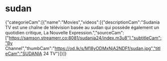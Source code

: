 # sudan
{"categorieCam":[{"name":"Movies","videos":[{"descriptionCam":"Sudania TV est une chaîne de télévision basée au sudan qui possède également un quotidien critique, La Nouvelle Expression.","sourceCam":["https://samson.streamerr.co:8081/sudania24/index.m3u8"],"subtitleCam":"By Channel","thumbCam":"https://od.lk/s/M18yODMxNjA2NDFf/sudan.jpg","titleCam":"SUDANIA 24 TV"}]}]}
